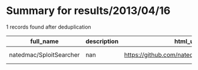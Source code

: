 
# Summary for results/2013/04/16
    
1 records found after deduplication

| full_name | description | html_url | matched_list | matched_count | pushed_at | size | stargazers_count | language | forks_count |
|-------------------------|---------------|--------------------------------------------|----------------|-----------------|---------------------------|--------|--------------------|------------|---------------|
| natedmac/SploitSearcher | nan | https://github.com/natedmac/SploitSearcher | ['sploit'] | 1 | 2013-04-16 22:59:56+00:00 | 104 | 0 | nan | 0 |
